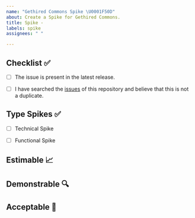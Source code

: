 ```yaml
---
name: "Gethired Commons Spike \U0001F50D"
about: Create a Spike for Gethired Commons.
title: Spike -
labels: spike
assignees: " "

---
```


<!-- Provide a general summary of the issue in the Title above -->

##  Checklist ✅

<!-- Checked checkbox should look like this: [x] -->

- [ ] The issue is present in the latest release.

- [ ] I have searched the [issues](https://github.com/Platzi-Master-C8/gethired-commons/issues) of this repository and believe that this is not a duplicate.

##  Type Spikes ✅

<!-- Checked checkbox should look like this: [x] -->

- [ ] Technical Spike

<!--The technical spike is used more often for evaluating the impact new technology has on the current implementation that the team needs experiment a new technology to gain more confident for a desired approach before committing new functionality to a timebox.-->

- [ ] Functional Spike

<!--A functional spike are used whenever there is significant uncertainty as to how a user might interact with the system. Functional spikes are often best evaluated through some level of prototyping, whether it be user interface mockups, wireframes, page flows, or whatever techniques is best suited to get feedback from the customer or stakeholders.-->

## Estimable 📈

<!--Like other stories, spikes are put in the backlog, estimable and sized to fit in an iteration. Spike results are different from a story, as they generally produce information, rather than working code. A spike may result in a decision, a prototype, storyboard, proof of concept, or some other partial solution to help drive the final results.-->

## Demonstrable 🔍

<!--The output of a spike is demonstrable to the team. This brings visibility to the research and architectural efforts and also helps build collective ownership and shared responsibility for the key decisions that are being taken.-->

## Acceptable 🥇

<!--And like any other story, spikes are accepted by the product owner when the for the spike have been fulfilled.-->


<!-- Ref: https://www.visual-paradigm.com/scrum/what-is-scrum-spike/ -->